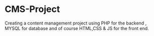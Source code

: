 # CMS-Project
Creating a content management project using PHP for the backend , MYSQL for database and of course HTML,CSS &amp; JS for the front end.
